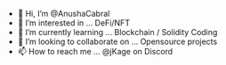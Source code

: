 - 👋 Hi, I’m @AnushaCabral
- 👀 I’m interested in ... DeFi/NFT
- 🌱 I’m currently learning ... Blockchain / Solidity Coding
- 💞️ I’m looking to collaborate on ... Opensource projects
- 📫 How to reach me ... @jKage on Discord

<!---
AnushaCabral/AnushaCabral is a ✨ special ✨ repository because its `README.md` (this file) appears on your GitHub profile.
You can click the Preview link to take a look at your changes.
--->

